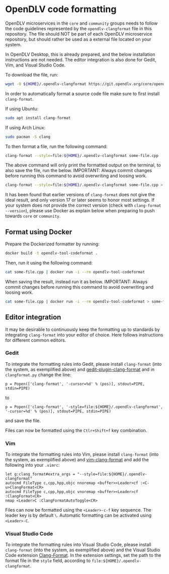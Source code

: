 # OpenDLV code formatting

OpenDLV microservices in the `core` and `community` groups needs to follow the
code guidelines represented by the `opendlv-clangformat` file in this repository.
The file should NOT be part of each OpenDLV microservice repository, but should
rather be used as a external file located on your system.

In OpenDLV Desktop, this is already prepared, and the below installation
instructions are not needed. The editor integration is also done for Gedit, Vim,
and Visual Studio Code.

To download the file, run:

```bash
wget -O ${HOME}/.opendlv-clangformat https://git.opendlv.org/core/opendlv-template-microservice/-/raw/main/format/opendlv-clangformat
```

In order to automatically format a source code file make sure to first install
`clang-format`.

If using Ubuntu:
```bash
sudo apt install clang-format
```

If using Arch Linux:
```bash
sudo pacman -S clang
```

To then format a file, run the following command:
```bash
clang-format --style=file:${HOME}/.opendlv-clangformat some-file.cpp
```

The above command will only print the formatted output on the terminal, to
also save the file, run the below. IMPORTANT: Always commit changes before
running this command to avoid overwriting and loosing work.
```bash
clang-format --style=file:${HOME}/.opendlv-clangformat some-file.cpp > some-file.cpp
```

It has been found that earlier versions of `clang-format` does not give the
ideal result, and only version 17 or later seems to honor most settings. If your
system does not provide the correct version
(check with `clang-format --version`), please use Docker as explain below when
preparing to push towards `core` or `community`.

## Format using Docker

Prepare the Dockerized formatter by running:
```bash
docker build -t opendlv-tool-codeformat .
```

Then, run it using the following command:
```bash
cat some-file.cpp | docker run -i --rm opendlv-tool-codeformat
```

When saving the result, instead run it as below. IMPORTANT: Always commit
changes before running this command to avoid overwriting and loosing work.
```bash
cat some-file.cpp | docker run -i --rm opendlv-tool-codeformat > some-file.cpp
```

## Editor integration

It may be desirable to continuously keep the formatting up to standards by
integrating `clang-format` into your editor of choice. Here follows instructions
for different common editors.

### Gedit

To integrate the formatting rules into Gedit, please install `clang-format`
(into the system, as exemplified above) and
[gedit-plugin-clang-format](https://github.com/footballhead/gedit-plugin-clang-format)
and in `clangformat.py` change the line:
```
p = Popen(['clang-format', '-cursor=%d' % (pos)], stdout=PIPE, stdin=PIPE)
```
to
```
p = Popen(['clang-format', '-style=file:${HOME}/.opendlv-clangformat', '-cursor=%d' % (pos)], stdout=PIPE, stdin=PIPE)
```
and save the file.

Files can now be formatted using the `Ctlr+Shift+f` key combination.

### Vim

To integrate the formatting rules into Vim, please install `clang-format`
(into the system, as exemplified above) and
[vim-clang-format](https://github.com/rhysd/vim-clang-format) and add the
following into your `.vimrc`:
```
let g:clang_format#extra_args = "--style=file:${HOME}/.opendlv-clangformat"
autocmd FileType c,cpp,hpp,objc nnoremap <buffer><Leader>cf :<C-u>ClangFormat<CR>
autocmd FileType c,cpp,hpp,objc vnoremap <buffer><Leader>cf :ClangFormat<CR>
nmap <Leader>C :ClangFormatAutoToggle<CR>
```

Files can now be formatted using the `<Leader>-c-f` key sequence. The leader
key is by default `\`. Automatic formatting can be activated using `<Leader>-C`.

### Visual Studio Code

To integrate the formatting rules into Visual Studio Code, please install
`clang-format` (into the system, as exemplified above) and the Visual Studio
Code extension
[Clang-Format](https://marketplace.visualstudio.com/items?itemName=xaver.clang-format).
In the extension settings, set the path to the format file in the `style`
field, according to `file:${HOME}/.opendlv-clangformat`.
